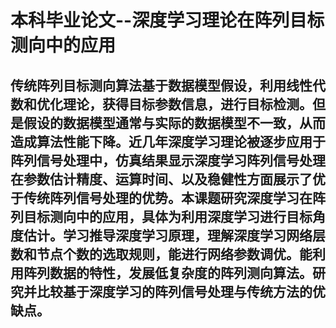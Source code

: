 # 本科毕业论文--深度学习理论在阵列目标测向中的应用

## 传统阵列目标测向算法基于数据模型假设，利用线性代数和优化理论，获得目标参数信息，进行目标检测。但是假设的数据模型通常与实际的数据模型不一致，从而造成算法性能下降。近几年深度学习理论被逐步应用于阵列信号处理中，仿真结果显示深度学习阵列信号处理在参数估计精度、运算时间、以及稳健性方面展示了优于传统阵列信号处理的优势。本课题研究深度学习在阵列目标测向中的应用，具体为利用深度学习进行目标角度估计。学习推导深度学习原理，理解深度学习网络层数和节点个数的选取规则，能进行网络参数调优。能利用阵列数据的特性，发展低复杂度的阵列测向算法。研究并比较基于深度学习的阵列信号处理与传统方法的优缺点。
